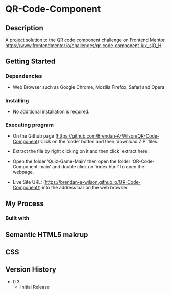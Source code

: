 # QR-Code-Component

## Description
A project solution to the QR code component challenge on Frontend Mentor.
https://www.frontendmentor.io/challenges/qr-code-component-iux_sIO_H

## Getting Started

### Dependencies

* Web Browser such as Google Chrome, Mozilla Firefox, Safari and Opera

### Installing

* No additional installation is required.

### Executing program

* On the Github page (https://github.com/Brendan-A-Wilson/QR-Code-Component) Click on the 'code' button and then 'download ZIP' files.
* Extract the file by right clicking on it and then click 'extract here'.
* Open the folder 'Quiz-Game-Main' then open the folder 'QR-Code-Component-main' and double click on 'index.html' to open the webpage.

* Live Site URL: (https://brendan-a-wilson.github.io/QR-Code-Component/) into the address bar on the web browser.

## My Process

### Built with

## Semantic HTML5 makrup
## CSS

## Version History

* 0.3
    * Initial Release
